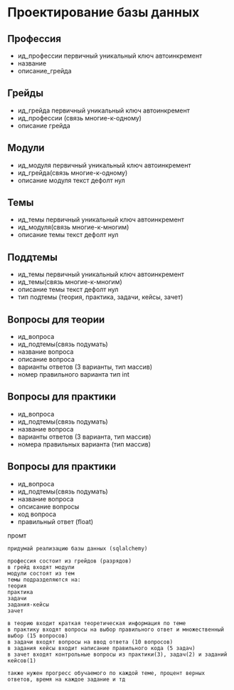 # Проектирование базы данных

## Профессия

* ид_профессии первичный уникальный ключ автоинкремент
* название
* описание_грейда


## Грейды
* ид_грейда первичный уникальный ключ автоинкремент
* ид_профессии (связь многие-к-одному)
* описание грейда

## Модули
* ид_модуля первичный уникальный ключ автоинкремент
* ид_грейда(связь многие-к-одному)
* описание модуля текст дефолт нул

## Темы
* ид_темы первичный уникальный ключ автоинкремент
* ид_модуля(связь многие-к-многим)
* описание темы текст дефолт нул

## Поддтемы
* ид_темы первичный уникальный ключ автоинкремент
* ид_темы(связь многие-к-многим)
* описание темы текст дефолт нул
* тип подтемы (теория, практика, задачи, кейсы, зачет)


## Вопросы для теории

* ид_вопроса
* ид_подтемы(связь подумать)
* название вопроса
* описание вопроса
* варианты ответов (3 варианты, тип массив)
* номер правильного варианта тип int


## Вопросы для практики

* ид_вопроса
* ид_подтемы(связь подумать)
* название вопроса
* варианты ответов (3 варианта, тип массив)
* номера правильных варианта (тип массив)


## Вопросы для практики

* ид_вопроса
* ид_подтемы(связь подумать)
* название вопроса
* опсисание вопросы
* код вопроса 
* правильный ответ (float)


промт
```
придумай реализацию базы данных (sqlalchemy)

профессия состоит из грейдов (разрядов)
в грейд входят модули
модули состоят из тем
темы подразделяются на:
теория
практика 
задачи
задания-кейсы
зачет

в теорию входит краткая теоретическая информация по теме
в практику входят вопросы на выбор правильного ответ и множественный выбор (15 вопросов) 
в задачи входят вопросы на ввод ответа (10 вопросов)
в задания кейсы входит написание правильного кода (5 задач)
в зачет входят контрольные вопросы из практики(3), задач(2) и заданий кейсов(1)

также нужен прогресс обучаемого по каждой теме, процент верных ответов, время на каждое задание и тд
```
